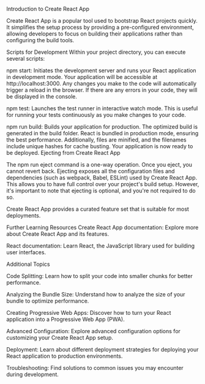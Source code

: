Introduction to Create React App

Create React App is a popular tool used to bootstrap React projects quickly. It simplifies the setup process by providing a pre-configured environment, allowing developers to focus on building their applications rather than configuring the build tools.

Scripts for Development
Within your project directory, you can execute several scripts:

npm start: Initiates the development server and runs your React application in development mode. Your application will be accessible at http://localhost:3000. Any changes you make to the code will automatically trigger a reload in the browser. If there are any errors in your code, they will be displayed in the console.

npm test: Launches the test runner in interactive watch mode. This is useful for running your tests continuously as you make changes to your code.

npm run build: Builds your application for production. The optimized build is generated in the build folder. React is bundled in production mode, ensuring the best performance. Additionally, files are minified, and the filenames include unique hashes for cache busting. Your application is now ready to be deployed.
Ejecting from Create React App

The npm run eject command is a one-way operation. Once you eject, you cannot revert back. Ejecting exposes all the configuration files and dependencies (such as webpack, Babel, ESLint) used by Create React App. This allows you to have full control over your project's build setup. However, it's important to note that ejecting is optional, and you're not required to do so.

Create React App provides a curated feature set that is suitable for most deployments.

Further Learning Resources
Create React App documentation: Explore more about Create React App and its features.

React documentation: Learn React, the JavaScript library used for building user interfaces.

Additional Topics

Code Splitting: Learn how to split your code into smaller chunks for better performance.

Analyzing the Bundle Size: Understand how to analyze the size of your bundle to optimize performance.

Creating Progressive Web Apps: Discover how to turn your React application into a Progressive Web App (PWA).

Advanced Configuration: Explore advanced configuration options for customizing your Create React App setup.

Deployment: Learn about different deployment strategies for deploying your React application to production environments.

Troubleshooting: Find solutions to common issues you may encounter during development.
